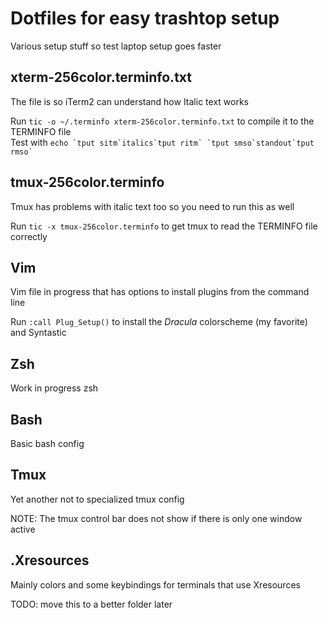 # Dotfiles for easy trashtop setup
Various setup stuff so test laptop setup goes faster

## xterm-256color.terminfo.txt
The file is so iTerm2 can understand how Italic text works  

Run `tic -o ~/.terminfo xterm-256color.terminfo.txt` to compile it to the TERMINFO file  
Test with ``echo `tput sitm`italics`tput ritm` `tput smso`standout`tput rmso` ``

## tmux-256color.terminfo
Tmux has problems with italic text too so you need to run this as well

Run `tic -x tmux-256color.terminfo` to get tmux to read the TERMINFO file correctly

## Vim
Vim file in progress that has options to install plugins from the command line

Run `:call Plug_Setup()` to install the _Dracula_ colorscheme (my favorite) and Syntastic

## Zsh
Work in progress zsh

## Bash
Basic bash config

## Tmux
Yet another not to specialized tmux config

NOTE: The tmux control bar does not show if there is only one window active

## .Xresources
Mainly colors and some keybindings for terminals that use Xresources

TODO: move this to a better folder later
